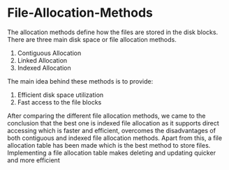 # File-Allocation-Methods
The allocation methods define how the files are stored in the disk blocks. There are three main disk space or file allocation methods.
1.	Contiguous Allocation 
2.	Linked Allocation 
3.	Indexed Allocation 

The main idea behind these methods is to provide:
1.	Efficient disk space utilization
2.	Fast access to the file blocks

After comparing the different file allocation methods, we came to the conclusion that the best one is indexed file allocation as it supports direct accessing which is faster and efficient, overcomes the disadvantages of both contiguous and indexed file allocation methods. Apart from this, a file allocation table has been made which is the best method to store files. Implementing a file allocation table makes deleting and updating quicker and more efficient

